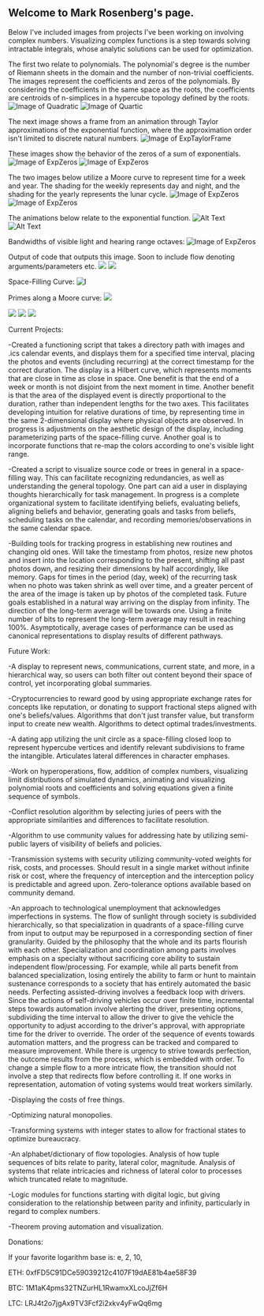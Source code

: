 ## Welcome to Mark Rosenberg's page.

Below I've included images from projects I've been working on involving complex numbers. Visualizing complex functions is a step towards solving intractable integrals, whose analytic solutions can be used for optimization. 

The first two relate to polynomials. The polynomial's degree is the number of Riemann sheets in the domain and the number of non-trivial coefficients. The images represent the coefficients and zeros of the polynomials. By considering the coefficients in the same space as the roots, the coefficients are centroids of n-simplices in a hypercube topology defined by the roots.
![Image of Quadratic](https://tauself.github.io/Quadratic.png)
![Image of Quartic](https://tauself.github.io/Quartic.png)

The next image shows a frame from an animation through Taylor approximations of the exponential function, where the approximation order isn't limited to discrete natural numbers. 
![Image of ExpTaylorFrame](https://tauself.github.io/ExpTaylorFrame.png)

These images show the behavior of the zeros of a sum of exponentials. 
![Image of ExpZeros](https://tauself.github.io/ExpZeros.png)
![Image of ExpZeros](https://tauself.github.io/ExpZeros2.png)

The two images below utilize a Moore curve to represent time for a week and year. The shading for the weekly represents day and night, and the shading for the yearly represents the lunar cycle.
![Image of ExpZeros](https://tauself.github.io/Weekly.png)
![Image of ExpZeros](https://tauself.github.io/Yearly.png)

The animations below relate to the exponential function.
![Alt Text](https://tauself.github.io/ezgif-5-a17819ac3b.gif)
![Alt Text](https://tauself.github.io/ezgif-5-c935454d75.gif)

Bandwidths of visible light and hearing range octaves:
![Image of ExpZeros](https://tauself.github.io/LightAndSound.png)

Output of code that outputs this image. Soon to include flow denoting arguments/parameters etc.
![](https://tauself.github.io/Unknown-584.png)
![](https://tauself.github.io/Unknown-610.png)

Space-Filling Curve:
![I](https://tauself.github.io/Screen%20Shot%202018-03-29%20at%2008.56.06.png)

Primes along a Moore curve:
![](https://tauself.github.io/Unknown-200.png)

![](https://tauself.github.io/Unknown-131.png)
![](https://tauself.github.io/Unknown-192.png) 
![](https://tauself.github.io/Screen%20Shot%202018-03-29%20at%2008.57.11.png)

Current Projects:

-Created a functioning script that takes a directory path with images and .ics calendar events, and displays them for a specified time interval, placing the photos and events (including recurring) at the correct timestamp for the correct duration. The display is a Hilbert curve, which represents moments that are close in time as close in space. One benefit is that the end of a week or month is not disjoint from the next moment in time. Another benefit is that the area of the displayed event is directly proportional to the duration, rather than independent lengths for the two axes. This facilitates developing intuition for relative durations of time, by representing time in the same 2-dimensional display where physical objects are observed. In progress is adjustments on the aesthetic design of the display, including parameterizing parts of the space-filling curve. Another goal is to incorporate functions that re-map the colors according to one's visible light range. 

-Created a script to visualize source code or trees in general in a space-filling way. This can facilitate recognizing redundancies, as well as understanding the general topology. One part can aid a user in displaying thoughts hierarchically for task management. In progress is a complete organizational system to facilitate identifying beliefs, evaluating beliefs, aligning beliefs and behavior, generating goals and tasks from beliefs, scheduling tasks on the calendar, and recording memories/observations in the same calendar space.

-Building tools for tracking progress in establishing new routines and changing old ones. Will take the timestamp from photos, resize new photos and insert into the location corresponding to the present, shifting all past photos down, and resizing their dimensions by half accordingly, like memory. Gaps for times in the period (day, week) of the recurring task when no photo was taken shrink as well over time, and a greater percent of the area of the image is taken up by photos of the completed task. Future goals established in a natural way arriving on the display from infinity. The direction of the long-term average will be towards one. Using a finite number of bits to represent the long-term average may result in reaching 100%. Asymptotically, average cases of performance can be used as canonical representations to display results of different pathways.

Future Work:

-A display to represent news, communications, current state, and more, in a hierarchical way, so users can both filter out content beyond their space of control, yet incorporating global summaries. 

-Cryptocurrencies to reward good by using appropriate exchange rates for concepts like reputation, or donating to support fractional steps aligned with one's beliefs/values. Algorithms that don't just transfer value, but transform input to create new wealth. Algorithms to detect optimal trades/investments. 

-A dating app utilizing the unit circle as a space-filling closed loop to represent hypercube vertices and identify relevant subdivisions to frame the intangible. Articulates lateral differences in character emphases.

-Work on hyperoperations, flow, addition of complex numbers, visualizing limit distributions of simulated dynamics, animating and visualizing polynomial roots and coefficients and solving equations given a finite sequence of symbols. 

-Conflict resolution algorithm by selecting juries of peers with the appropriate similarities and differences to facilitate resolution.

-Algorithm to use community values for addressing hate by utilizing semi-public layers of visibility of beliefs and policies.

-Transmission systems with security utilizing community-voted weights for risk, costs, and processes. Should result in a single market without infinite risk or cost, where the frequency of interception and the interception policy is predictable and agreed upon. Zero-tolerance options available based on community demand.

-An approach to technological unemployment that acknowledges imperfections in systems. The flow of sunlight through society is subdivided hierarchically, so that specialization in quadrants of a space-filling curve from input to output may be repurposed in a corresponding section of finer granularity. Guided by the philosophy that the whole and its parts flourish with each other. Specialization and coordination among parts involves emphasis on a specialty without sacrificing core ability to sustain independent flow/processing. For example, while all parts benefit from balanced specialization, losing entirely the ability to farm or hunt to maintain sustenance corresponds to a society that has entirely automated the basic needs. Perfecting assisted-driving involves a feedback loop with drivers. Since the actions of self-driving vehicles occur over finite time, incremental steps towards automation involve alerting the driver, presenting options, subdividing the time interval to allow the driver to give the vehicle the opportunity to adjust according to the driver's approval, with appropriate time for the driver to override. The order of the sequence of events towards automation matters, and the progress can be tracked and compared to measure improvement. While there is urgency to strive towards perfection, the outcome results from the process, which is embedded with order. To change a simple flow to a more intricate flow, the transition should not involve a step that redirects flow before controlling it. If one works in representation, automation of voting systems would treat workers similarly. 

-Displaying the costs of free things.

-Optimizing natural monopolies.

-Transforming systems with integer states to allow for fractional states to optimize bureaucracy. 

-An alphabet/dictionary of flow topologies. Analysis of how tuple sequences of bits relate to parity, lateral color, magnitude. Analysis of systems that relate intricacies and richness of lateral color to processes which truncated relate to magnitude. 

-Logic modules for functions starting with digital logic, but giving consideration to the relationship between parity and infinity, particularly in regard to complex numbers.

-Theorem proving automation and visualization.

Donations:

If your favorite logarithm base is: e, 2, 10,

ETH: 0xfFD5C91DCe59039212c4107F19dAE81b4ae58F39

BTC: 1M1aK4pms32TNZurHL1RwamxXLcoJjZf6H

LTC: LRJ4t2o7jgAx9TV3Fcf2i2xkv4yFwQq6mg





